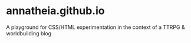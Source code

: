 # annatheia.github.io
A playground for CSS/HTML experimentation in the context of a TTRPG &amp; worldbuilding blog
